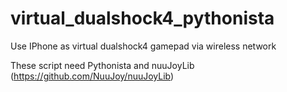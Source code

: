 # virtual_dualshock4_pythonista
Use IPhone as virtual dualshock4 gamepad via wireless network

These script need Pythonista and nuuJoyLib (https://github.com/NuuJoy/nuuJoyLib)

